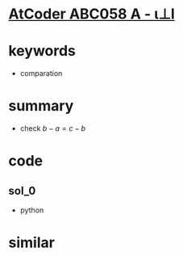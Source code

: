 # [AtCoder ABC058 A - ι⊥l](https://atcoder.jp/contests/abc058/tasks/abc058_a)


# keywords 
- comparation 


# summary 
- check $b - a = c - b$

# code 
## sol_0
- python


# similar 
